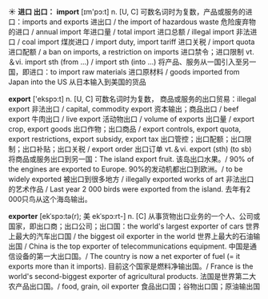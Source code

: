 ☀ <span class="category">**进口 出口：**</span>
<span class="vocabulary">**import**</span> [ɪm'pɔ:t] 
<span class="definition">n. [U, C] 可数名词时为复数，产品或服务的进口：</span>imports and exports 进出口 / the import of hazardous waste 危险废弃物的进口 / annual import 年进口量 / total import 进口总额 / illegal import 非法进口 / coal import 煤炭进口 / import duty, import tariff 进口关税 / import quota 进口配额 / a ban on imports, a restriction on imports 进口禁令；进口限制 <span class="definition">vt.＆vi. import sth (from ...) / import sth (into ...) 将产品、服务从一国引入至另一国，即进口：</span>to import raw materials 进口原材料 / goods imported from Japan into the US 从日本输入到美国的货品

<span class="vocabulary">**export**</span> ['ekspɔ:t] 
<span class="definition">n. [U, C] 可数名词时为复数， 商品或服务的出口贸易：</span>illegal export 非法出口 / capital, commodity export 资本输出；商品出口 / beef export 牛肉出口 / live export 活动物出口 / volume of exports 出口量 / export crop, export goods 出口作物；出口商品 / export controls, export quota, export restrictions, export subsidy, export tax 出口管控；出口配额；出口限制；出口补贴；出口关税 / export order 出口订单 <span class="definition">vt.＆vi. export (sth) (to sb) 将商品或服务出口到另一国：</span>The island export fruit. 该岛出口水果。/ 90% of the engines are exported to Europe. 90%的发动机都出口到欧洲。/ to be widely exported 被出口到很多地方 / illegally exported works of art 非法出口的艺术作品 / Last year 2 000 birds were exported from the island. 去年有2 000只鸟从这个海岛输出。

<span class="vocabulary">**exporter**</span> [ekˈspɔ:tə(r); 美 ekˈspɔ:rt-]
<span class="definition">n. [C] 从事货物出口业务的一个人、公司或国家，即出口商；出口公司；出口国：</span>the world's largest exporter of cars 世界上最大的汽车出口国 / the biggest oil exporter in the world 世界上最大的石油输出国 / China is the top exporter of telecommunications equipment. 中国是通信设备的第一大出口国。/ The country is now a net exporter of fuel (= it exports more than it imports). 目前这个国家是燃料净输出国。/ France is the world's second-biggest exporter of agricultural products. 法国是世界第二大农产品出口国。/ food, grain, oil exporter 食品出口国；谷物出口国；原油输出国




